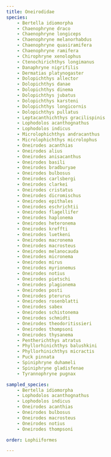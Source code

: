 ```yaml
---
title: Oneirodidae
species:
    - Bertella idiomorpha
    - Chaenophryne draco
    - Chaenophryne longiceps
    - Chaenophryne melanorhabdus
    - Chaenophryne quasiramifera
    - Chaenophryne ramifera
    - Chirophryne xenolophus
    - Ctenochirichthys longimanus
    - Danaphryne nigrifilis
    - Dermatias platynogaster
    - Dolopichthys allector
    - Dolopichthys danae
    - Dolopichthys dinema
    - Dolopichthys jubatus
    - Dolopichthys karsteni
    - Dolopichthys longicornis
    - Dolopichthys pullatus
    - Leptacanthichthys gracilispinis
    - Lophodolos acanthognathus
    - Lophodolos indicus
    - Microlophichthys andracanthus
    - Microlophichthys microlophus
    - Oneirodes acanthias
    - Oneirodes alius
    - Oneirodes anisacanthus
    - Oneirodes basili
    - Oneirodes bradburyae
    - Oneirodes bulbosus
    - Oneirodes carlsbergi
    - Oneirodes clarkei
    - Oneirodes cristatus
    - Oneirodes dicromischus
    - Oneirodes epithales
    - Oneirodes eschrichtii
    - Oneirodes flagellifer
    - Oneirodes haplonema
    - Oneirodes heteronema
    - Oneirodes kreffti
    - Oneirodes luetkeni
    - Oneirodes macronema
    - Oneirodes macrosteus
    - Oneirodes melanocauda
    - Oneirodes micronema
    - Oneirodes mirus
    - Oneirodes myrionemus
    - Oneirodes notius
    - Oneirodes pietschi
    - Oneirodes plagionema
    - Oneirodes posti
    - Oneirodes pterurus
    - Oneirodes rosenblatti
    - Oneirodes sabex
    - Oneirodes schistonema
    - Oneirodes schmidti
    - Oneirodes theodoritissieri
    - Oneirodes thompsoni
    - Oneirodes thysanema
    - Pentherichthys atratus
    - Phyllorhinichthys balushkini
    - Phyllorhinichthys micractis
    - Puck pinnata
    - Spiniphryne duhameli
    - Spiniphryne gladisfenae
    - Tyrannophryne pugnax

sampled_species:
    - Bertella idiomorpha
    - Lophodolos acanthognathus
    - Lophodolos indicus
    - Oneirodes acanthias
    - Oneirodes bulbosus
    - Oneirodes macrosteus
    - Oneirodes notius
    - Oneirodes thompsoni

order: Lophiiformes

---
```

